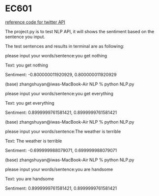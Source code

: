 # EC601

[reference code for twitter API](https://www.askpython.com/python/examples/extracting-tweets-using-twitter-api)

The project.py is to test NLP API, it will shows the sentiment based on the sentence you input.

The test sentences and results in terminal are as following:

please input your words/sentence:you get nothing

Text: you get nothing

Sentiment: -0.800000011920929, 0.800000011920929

(base) zhangshuyan@iwas-MacBook-Air NLP % python NLP.py

please input your words/sentence:you get everything

Text: you get everything

Sentiment: 0.8999999761581421, 0.8999999761581421

(base) zhangshuyan@iwas-MacBook-Air NLP % python NLP.py

please input your words/sentence:The weather is terrible

Text: The weather is terrible

Sentiment: -0.699999988079071, 0.699999988079071

(base) zhangshuyan@iwas-MacBook-Air NLP % python NLP.py

please input your words/sentence:you are handsome

Text: you are handsome

Sentiment: 0.8999999761581421, 0.8999999761581421
